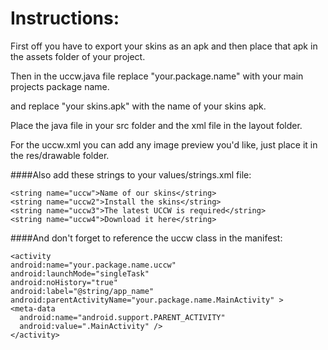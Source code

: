 Instructions:
=============


First off you have to export your skins as an apk and then place that apk in the assets folder of your project.

Then in the uccw.java file replace "your.package.name" with your main projects package name.

and replace "your skins.apk" with the name of your skins apk.

Place the java file in your src folder and the xml file in the layout folder.

For the uccw.xml you can add any image preview you'd like, just place it in the res/drawable folder.

####Also add these strings to your values/strings.xml file:


    <string name="uccw">Name of our skins</string>
    <string name="uccw2">Install the skins</string>
    <string name="uccw3">The latest UCCW is required</string>
    <string name="uccw4">Download it here</string>


####And don't forget to reference the uccw class in the manifest:

    <activity
    android:name="your.package.name.uccw"
    android:launchMode="singleTask"
    android:noHistory="true"
    android:label="@string/app_name"
    android:parentActivityName="your.package.name.MainActivity" >
    <meta-data
      android:name="android.support.PARENT_ACTIVITY"
      android:value=".MainActivity" />
    </activity>






